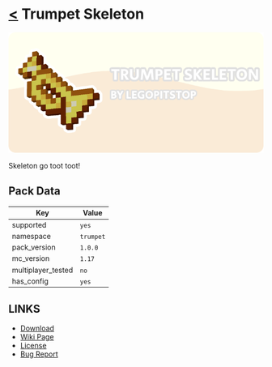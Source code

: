 # [<](../README.md) Trumpet Skeleton

![alt](banner.png)

Skeleton go toot toot!

## Pack Data

| Key                | Value     |
| ------------------ | --------- |
| supported          | `yes`     |
| namespace          | `trumpet` |
| pack_version       | `1.0.0 `  |
| mc_version         | `1.17`    |
| multiplayer_tested | `no`      |
| has_config         | `yes`     |

## LINKS

- [Download](https://www.curseforge.com/minecraft/customization/trumpet-skeleton-datapack-edition)
- [Wiki Page](https://github.com/legopitstop/Datapacks/wiki/Trumpet_Skeleton)
- [License](https://license.lpsmods.dev)
- [Bug Report](https://github.com/legopitstop/Datapacks/issues)
